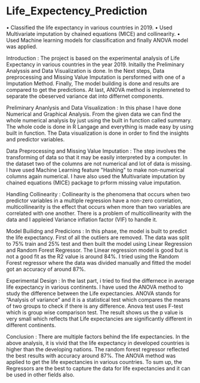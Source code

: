 # Life_Expectency_Prediction

•	Classified the life expectancy in various countries in 2019. 
•	Used Multivariate imputation by chained equations (MICE) and collinearity. 
•	Used Machine learning models for classification and finally ANOVA model was applied. 


Introduction : The project is based on the experimental analysis of Life Expectancy in various countries in the year 2019. Initailly the Preliminary 
               Analyssis and Data Visualization is done. In the Next steps, Data preprocessing and Missing Value Imputation is persformed with one 
               of a Imputation Method. Finally, The model building is done and results are compared to get the predictions. At last, ANOVA method 
               is implemneted to separate the obeserved variance dat into differnet components. 
               
Preliminary Ananlysis and Data Visualization : In this phase I have done Numerical and Graphical Analysis. From the given data we can find the whole 
   numerical analysis by just using the built in function called summary. The whole code is done in R Langage and everything is made easy by using 
   built in function. The Data visualization is done in order to find the insights and predictor variables.
   
Data Preprocessing and Missing Value Imputation : The step involves the transforming of data so that it may be easily interpreted by a computer. In 
   the dataset two of the columns are not numerical and lot of data is missing. I have used Machine Learning feature "Hashing" to make non-numerical 
   columns again numerical. I have also used the Multivariate imputation by chained equations (MICE) package to prform missing value imputation. 
   
Handling Collinearity :  Collinearity is the phenomena that occurs when two predictor variables in a multiple regression have a non-zero correlation, 
   multicollinearity is the effect that occurs when more than two variables are correlated with one another. There is a problem of multicollinearity 
   with the data and I appleied Variance inflation factor (VIF) to handle it. 
   
Model Builidng and Predicions : In this phase, the model is built to predict the life expectancy. First of all the outliers are removed. The data 
   was split to 75% train and 25% test and then built the model using Linear Regression and Random Forest Regressor. The Linear regression model is good
   but is not a good fit as the R2 value is around 84%. I tried using the Random Forest regressor where the data was divided manually and fitted the model 
   got an accuracy of around 87%.   
   
Experimental Design : In the last part, i tried to find the differnece in average life expectancy in various continents. I have used the ANOVA method to 
   study the difference between the Life expectancies. ANOVA stands for “Analysis of variance” and it is a statistical test which compares the means of 
   two groups to check if there is any difference. Anova test uses F-test which is group wise comparison test. The result shows us the p value is very 
   small which reflects that Life expectancies are significantly different in different continents.
   
Conclusion : There are multiple factors behind the life expectancies. In the above analysis, it is vivid that the life expectancy in developed countries 
   is higher than the developing nations. The random forest regressor reflected the best results with accuracy around 87%. The ANOVA method was applied 
   to get the life expectancies in various countries. To sum up, the Regressors are the best to capture the data for life expectancies and it can be used 
   in other fields also.   
               
               
               
